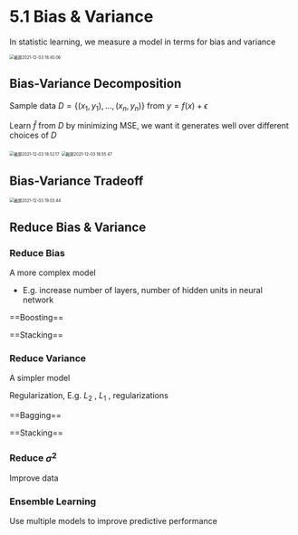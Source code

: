 # 5.1 Bias & Variance

In statistic learning, we measure a model in terms for bias and variance

<img src="/Users/hanyixiao/Library/Application Support/typora-user-images/截屏2021-12-03 18.40.06.png" alt="截屏2021-12-03 18.40.06" style="zoom:50%;" />

## Bias-Variance Decomposition

Sample data $D=\{(x_1,y_1),...,(x_n,y_n)\}$ from $y=f(x)+\epsilon$

Learn $\hat{f}$  from $D$  by minimizing MSE, we want it generates well over different choices of $D$

<img src="/Users/hanyixiao/Library/Application Support/typora-user-images/截屏2021-12-03 18.52.17.png" alt="截屏2021-12-03 18.52.17" style="zoom:50%;" />

<img src="/Users/hanyixiao/Library/Application Support/typora-user-images/截屏2021-12-03 18.55.47.png" alt="截屏2021-12-03 18.55.47" style="zoom:50%;" />

## Bias-Variance Tradeoff

<img src="/Users/hanyixiao/Library/Application Support/typora-user-images/截屏2021-12-03 19.03.44.png" alt="截屏2021-12-03 19.03.44" style="zoom:50%;" />

## Reduce Bias & Variance

### Reduce Bias

A more complex model

- E.g. increase number of layers, number of hidden units in neural network

==Boosting==

==Stacking==

### Reduce Variance

A simpler model

Regularization, E.g. $L_2$ , $L_1$ , regularizations

==Bagging==

==Stacking==

### Reduce $\sigma^2$

Improve data

### Ensemble Learning

Use multiple models to improve predictive performance